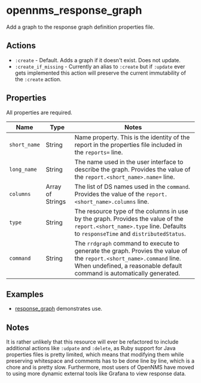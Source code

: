 # opennms\_response\_graph

Add a graph to the response graph definition properties file.

## Actions

* `:create` - Default. Adds a graph if it doesn't exist. Does not update.
* `:create_if_missing` - Currently an alias to `:create` but if `:update` ever gets implemented this action will preserve the current immutability of the `:create` action.

## Properties

All properties are required.

| Name | Type | Notes |
| ---- | ---- | ----- |
| `short_name` | String | Name property. This is the identity of the report in the properties file included in the `reports=` line. |
| `long_name` | String | The name used in the user interface to describe the graph. Provides the value of the `report.<short_name>.name=` line. |
| `columns` | Array of Strings | The list of DS names used in the `command`. Provides the value of the `report.<short_name>.columns` line. |
| `type` | String | The resource type of the columns in use by the graph. Provides the value of the `report.<short_name>.type` line. Defaults to `responseTime` and `distributedStatus`. |
| `command` | String | The `rrdgraph` command to execute to generate the graph. Provies the value of the `report.<short_name>.command` line. When undefined, a reasonable default command is automatically generated. |

## Examples

* [response\_graph](../test/fixtures/cookbooks/opennms_resource_tests/recipes/response_graph.rb) demonstrates use.

## Notes

It is rather unlikely that this resource will ever be refactored to include additional actions like `:udpate` and `:delete`, as Ruby support for Java properties files is pretty limited, which means that modifying them while preserving whitespace and comments has to be done line by line, which is a chore and is pretty slow.
Furthermore, most users of OpenNMS have moved to using more dynamic external tools like Grafana to view response data.
